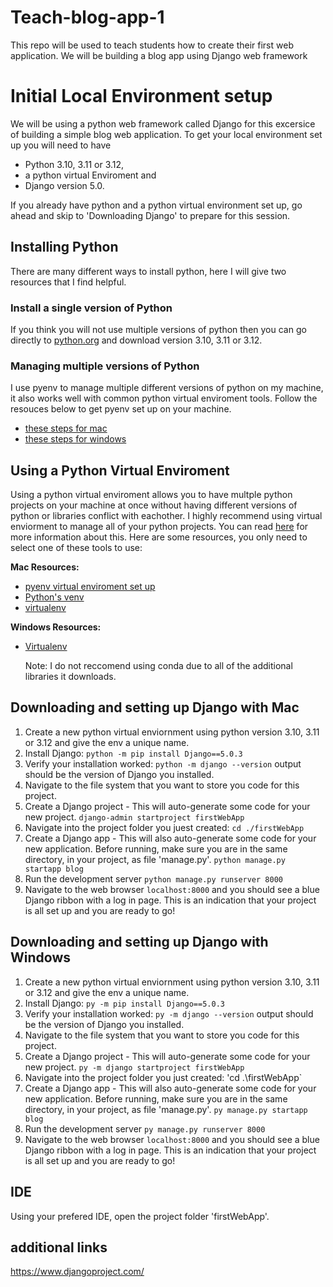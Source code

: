 # Teach-blog-app-1
This repo will be used to teach students how to create their first web application. We will be building a blog app using Django web framework

# Initial Local Environment setup
We will be using a python web framework called Django for this excersice of building a simple blog web application. To get your local environment set up you will need to have 
- Python 3.10, 3.11 or 3.12,
- a python virtual Enviroment and
- Django version 5.0.

If you already have python and a python virtual environment set up, go ahead and skip to 'Downloading Django' to prepare for this session. 

## Installing Python
There are many different ways to install python, here I will give two resources that I find helpful. 
### Install a single version of Python
If you think you will not use multiple versions of python then you can go directly to [python.org](https://www.python.org/downloads) and download version 3.10, 3.11 or 3.12.
### Managing multiple versions of Python
I use pyenv to manage multiple different versions of python on my machine, it also works well with common python virtual enviroment tools. Follow the resouces below to get pyenv set up on your machine.
- [these steps for mac](https://realpython.com/intro-to-pyenv/) 
- [these steps for windows](https://pypi.org/project/pyenv-win/)

## Using a Python Virtual Enviroment
Using a python virtual enviroment allows you to have multple python projects on your machine at once without having different versions of python or libraries conflict with eachother. I highly recommend using virtual enviorment to manage all of your python projects. You can read [here](https://realpython.com/python-virtual-environments-a-primer/#why-do-you-need-virtual-environments?) for more information about this. Here are some resources, you only need to select one of these tools to use:

**Mac Resources:**
- [pyenv virtual enviroment set up](https://realpython.com/intro-to-pyenv/#virtual-environments-and-pyenv)
- [Python's venv](https://realpython.com/python-virtual-environments-a-primer/)
- [virtualenv](https://realpython.com/python-virtual-environments-a-primer/#the-virtualenv-project)

**Windows Resources:**
- [Virtualenv](https://mothergeo-py.readthedocs.io/en/latest/development/how-to/venv-win.html)

  Note: I do not reccomend using conda due to all of the additional libraries it downloads.

## Downloading and setting up Django with Mac
1. Create a new python virtual enviornment using python version 3.10, 3.11 or 3.12 and give the env a unique name.
2. Install Django: `python -m pip install Django==5.0.3`
3. Verify your installation worked: `python -m django --version` output should be the version of Django you installed.
4. Navigate to the file system that you want to store you code for this project.
5. Create a Django project - This will auto-generate some code for your new project. `django-admin startproject firstWebApp`
6. Navigate into the project folder you juest created: `cd ./firstWebApp`
7. Create a Django app - This will also auto-generate some code for your new application. Before running, make sure you are in the same directory, in your project, as file 'manage.py'. `python manage.py startapp blog`
8. Run the development server `python manage.py runserver 8000`
9. Navigate to the web browser `localhost:8000` and you should see a blue Django ribbon with a log in page. This is an indication that your project is all set up and you are ready to go!

## Downloading and setting up Django with Windows
1. Create a new python virtual enviornment using python version 3.10, 3.11 or 3.12 and give the env a unique name.
2. Install Django: `py -m pip install Django==5.0.3`
3. Verify your installation worked: `py -m django --version` output should be the version of Django you installed.
4. Navigate to the file system that you want to store you code for this project.
5. Create a Django project - This will auto-generate some code for your new project. `py -m django startproject firstWebApp`
6. Navigate into the project folder you just created: 'cd .\firstWebApp`
7. Create a Django app - This will also auto-generate some code for your new application. Before running, make sure you are in the same directory, in your project, as file 'manage.py'. `py manage.py startapp blog`
8. Run the development server `py manage.py runserver 8000`
9. Navigate to the web browser `localhost:8000` and you should see a blue Django ribbon with a log in page. This is an indication that your project is all set up and you are ready to go!

## IDE
Using your prefered IDE, open the project folder 'firstWebApp'.

## additional links
https://www.djangoproject.com/

